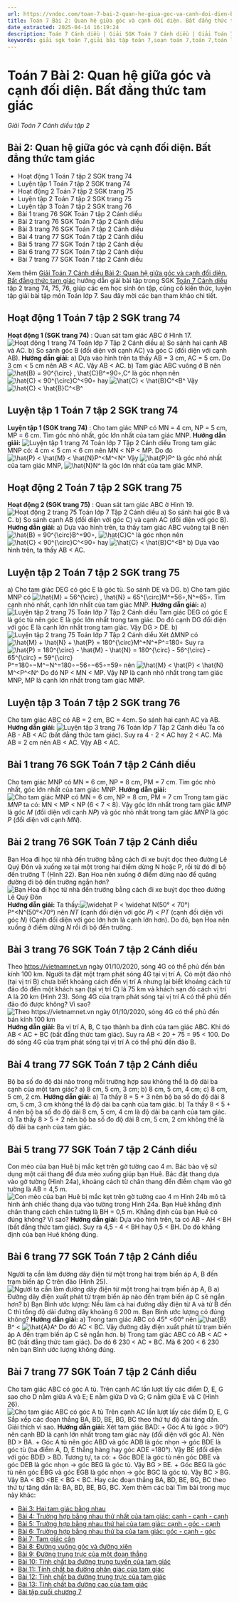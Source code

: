 ```yaml
---
url: https://vndoc.com/toan-7-bai-2-quan-he-giua-goc-va-canh-doi-dien-bat-dang-thuc-tam-giac-286729
title: Toán 7 Bài 2: Quan hệ giữa góc và cạnh đối diện. Bất đẳng thức tam giác - Giải Toán 7 Cánh diều tập 2 - VnDoc.com
date_extracted: 2025-04-14 16:19:24
description: Toán 7 Cánh diều | Giải SGK Toán 7 Cánh diều | Giải Toán 7 Cánh diều| Giải bài tập Toán 7 Bài 2: Quan hệ giữa góc và cạnh đối diện. Bất đẳng thức tam giác bao gồm lời giải chi tiết cho từng bài tập trong SGK Toán 7 tập 2 Cánh diều, mời các bạn tham khảo.
keywords: giải sgk toán 7,giải bài tập toán 7,soạn toán 7,toán 7,toán lớp 7,giải toán 7,sgk toán 7,toan 7,giai toan 7,toán 7 tập 1,toán lớp 7 tập 2,bài tập toán lớp 7,giải bài tập toán lớp 7,sgk toán 7 tập 2,toán 7 cánh diều,giải toán 7 cánh diều,giải toán 7 cánh diều Bài 2 Quan hệ giữa góc và cạnh đối diện Bất đẳng thức tam giác,Toán 7 cánh diều Bài 2,Giải Toán 7 bài 2,Bài 2 Quan hệ giữa góc và cạnh đối diện Bất đẳng thức tam giác,Quan hệ giữa góc và cạnh đối diện Bất đẳng thức tam giác
---
```


# Toán 7 Bài 2: Quan hệ giữa góc và cạnh đối diện. Bất đẳng thức tam giác
 _Giải Toán 7 Cánh diều tập 2_
## Bài 2: Quan hệ giữa góc và cạnh đối diện. Bất đẳng thức tam giác
  * Hoạt động 1 Toán 7 tập 2 SGK trang 74
  * Luyện tập 1 Toán 7 tập 2 SGK trang 74
  * Hoạt động 2 Toán 7 tập 2 SGK trang 75
  * Luyện tập 2 Toán 7 tập 2 SGK trang 75
  * Luyện tập 3 Toán 7 tập 2 SGK trang 76
  * Bài 1 trang 76 SGK Toán 7 tập 2 Cánh diều 
  * Bài 2 trang 76 SGK Toán 7 tập 2 Cánh diều 
  * Bài 3 trang 76 SGK Toán 7 tập 2 Cánh diều 
  * Bài 4 trang 77 SGK Toán 7 tập 2 Cánh diều
  * Bài 5 trang 77 SGK Toán 7 tập 2 Cánh diều 
  * Bài 6 trang 77 SGK Toán 7 tập 2 Cánh diều 
  * Bài 7 trang 77 SGK Toán 7 tập 2 Cánh diều 

Xem thêm
[Giải Toán 7 Cánh diều Bài 2: Quan hệ giữa góc và cạnh đối diện. Bất đẳng thức tam giác](<https://vndoc.com/toan-7-bai-2-quan-he-giua-goc-va-canh-doi-dien-bat-dang-thuc-tam-giac-286729>) hướng dẫn giải bài tập trong SGK [Toán 7 Cánh diều](<https://vndoc.com/toan-7-canh-dieu>) tập 2 trang 74, 75, 76, giúp các em học sinh ôn tập, củng cố kiến thức, luyện tập giải bài tập môn Toán lớp 7. Sau đây mời các bạn tham khảo chi tiết.
## Hoạt động 1 Toán 7 tập 2 SGK trang 74
**Hoạt động 1 \(SGK trang 74\)** : Quan sát tam giác ABC ở Hình 17.
![Hoạt động 1 trang 74 Toán lớp 7 Tập 2 Cánh diều](https://i.vdoc.vn/data/image/2025/01/10/toan-7-hoat-dong-1-trang-74-cd.png)
a\) So sánh hai cạnh AB và AC.
b\) So sánh góc B \(đối diện với cạnh AC\) và góc C \(đối diện với cạnh AB\).
**Hướng dẫn giải:**
a\) Dựa vào hình trên ta thấy AB = 3 cm, AC = 5 cm.
Do 3 cm < 5 cm nên AB < AC.
Vậy AB < AC.
b\) Tam giác ABC vuông ở B nên ![\\hat{B} = 90^{\\circ} , \\hat{C}](https://i.vdoc.vn/data/image/blank.png)B^=90∘,C^ là góc nhọn nên ![\\hat{C} < 90^{\\circ}](https://i.vdoc.vn/data/image/blank.png)C^<90∘ hay ![\\hat{C} < \\hat{B}](https://i.vdoc.vn/data/image/blank.png)C^<B^
Vậy ![\\hat{C} < \\hat{B}](https://i.vdoc.vn/data/image/blank.png)C^<B^
## Luyện tập 1 Toán 7 tập 2 SGK trang 74
**Luyện tập 1 \(SGK trang 74\)** : Cho tam giác MNP có MN = 4 cm, NP = 5 cm, MP = 6 cm. Tìm góc nhỏ nhất, góc lớn nhất của tam giác MNP.
**Hướng dẫn giải:**
![Luyện tập 1 trang 74 Toán lớp 7 Tập 2 Cánh diều](https://i.vdoc.vn/data/image/2025/01/10/toan-7-luyen-tap-1-trang-74-cd.png)
Trong tam giác MNP có: 4 cm < 5 cm < 6 cm nên MN < NP < MP.
Do đó ![\\hat{P} < \\hat{M} < \\hat{N}](https://i.vdoc.vn/data/image/blank.png)P^<M^<N^
Vậy ![\\hat{P}](https://i.vdoc.vn/data/image/blank.png)P^ là góc nhỏ nhất của tam giác MNP, ![\\hat{N}](https://i.vdoc.vn/data/image/blank.png)N^ là góc lớn nhất của tam giác MNP.
## Hoạt động 2 Toán 7 tập 2 SGK trang 75
**Hoạt động 2 \(SGK trang 75\)** : Quan sát tam giác ABC ở Hình 19.
![Hoạt động 2 trang 75 Toán lớp 7 Tập 2 Cánh diều ](https://i.vdoc.vn/data/image/2025/01/10/toan-7-hoat-dong-2-trang-75-cd.png)
a\) So sánh hai góc B và C.
b\) So sánh cạnh AB \(đối diện với góc C\) và cạnh AC \(đối diện với góc B\).
**Hướng dẫn giải:**
a\) Dựa vào hình trên, ta thấy tam giác ABC vuông tại B nên ![\\hat{B} = 90^{\\circ}](https://i.vdoc.vn/data/image/blank.png)B^=90∘, ![\\hat{C}](https://i.vdoc.vn/data/image/blank.png)C^ là góc nhọn nên ![\\hat{C} < 90^{\\circ}](https://i.vdoc.vn/data/image/blank.png)C^<90∘ hay ![\\hat{C} < \\hat{B}](https://i.vdoc.vn/data/image/blank.png)C^<B^
b\) Dựa vào hình trên, ta thấy AB < AC.
## Luyện tập 2 Toán 7 tập 2 SGK trang 75
a\) Cho tam giác DEG có góc E là góc tù. So sánh DE và DG.
b\) Cho tam giác MNP có ![\\hat{M} = 56^{\\circ} , \\hat{N} = 65^{\\circ}](https://i.vdoc.vn/data/image/blank.png)M^=56∘,N^=65∘. Tìm cạnh nhỏ nhất, cạnh lớn nhất của tam giác MNP.
**Hướng dẫn giải:**
a\)
![Luyện tập 2 trang 75 Toán lớp 7 Tập 2 Cánh diều](https://i.vdoc.vn/data/image/2025/01/10/toan-7-luyen-tap-2-trang-75-cd-1.png)
Tam giác DEG có góc E là góc tù nên góc E là góc lớn nhất trong tam giác.
Do đó cạnh DG đối diện với góc E là cạnh lớn nhất trong tam giác.
Vậy DG > DE.
b\)
![Luyện tập 2 trang 75 Toán lớp 7 Tập 2 Cánh diều](https://i.vdoc.vn/data/image/2025/01/10/toan-7-luyen-tap-2-trang-75-cd.png)
Xét ∆MNP có ![\\hat{M} + \\hat{N} + \\hat{P} = 180^{\\circ}](https://i.vdoc.vn/data/image/blank.png)M^+N^+P^=180∘
Suy ra ![\\hat{P} = 180^{\\circ} - \\hat{M} - \\hat{N} = 180^{\\circ} - 56^{\\circ} - 65^{\\circ} = 59^{\\circ}](https://i.vdoc.vn/data/image/blank.png)P^=180∘−M^−N^=180∘−56∘−65∘=59∘ nên ![\\hat{M} < \\hat{P} < \\hat{N}](https://i.vdoc.vn/data/image/blank.png)M^<P^<N^
Do đó NP < MN < MP.
Vậy NP là cạnh nhỏ nhất trong tam giác MNP, MP là cạnh lớn nhất trong tam giác MNP.
## Luyện tập 3 Toán 7 tập 2 SGK trang 76
Cho tam giác ABC có AB = 2 cm, BC = 4cm. So sánh hai cạnh AC và AB.
**Hướng dẫn giải:**
![Luyện tập 3 trang 76 Toán lớp 7 Tập 2 Cánh diều](https://i.vdoc.vn/data/image/2025/01/10/toan-7-luyen-tap-3-trang-76-cd.png)
Ta có AB - AB < AC \(bất đẳng thức tam giác\).
Suy ra 4 - 2 < AC hay 2 < AC.
Mà AB = 2 cm nên AB < AC.
Vậy AB < AC.
## **Bài 1 trang 76 SGK Toán 7 tập 2 Cánh diều**
Cho tam giác MNP có MN = 6 cm, NP = 8 cm, PM = 7 cm. Tìm góc nhỏ nhất, góc lớn nhất của tam giác MNP.
**Hướng dẫn giải:**
![Cho tam giác MNP có MN = 6 cm, NP = 8 cm, PM = 7 cm](https://i.vdoc.vn/data/image/2023/01/09/bai-1-trang-76-toan-lop-7-tap-2.png)
Trong tam giác _MNP_ ta có: MN < MP < NP \(6 < 7 < 8\).
Vậy góc lớn nhất trong tam giác _MNP_ là góc _M_ \(đối diện với cạnh _NP_\) và góc nhỏ nhất trong tam giác _MNP_ là góc _P_ \(đối diện với cạnh _MN_\).
## **Bài 2 trang 76 SGK Toán 7 tập 2 Cánh diều**
Bạn Hoa đi học từ nhà đến trường bằng cách đi xe buýt dọc theo đường Lê Quý Đôn và xuống xe tại một trong hai điểm dừng N hoặc P, rồi từ đó đi bộ đến trường T \(Hình 22\). Bạn Hoa nên xuống ở điểm dừng nào để quãng đường đi bộ đến trường ngắn hơn?
![Bạn Hoa đi học từ nhà đến trường bằng cách đi xe buýt dọc theo đường Lê Quý Đôn](https://i.vdoc.vn/data/image/2023/01/09/bai-2-trang-76-toan-lop-7-tap-2.png)
**Hướng dẫn giải:**
Ta thấy:![\\widehat P < \\widehat N\(50° < 70°\)](https://i.vdoc.vn/data/image/blank.png)P^<N^\(50°<70°\) nên _NT_ \(cạnh đối diện với góc _P_\) < _PT_ \(cạnh đối diện với góc _N_\) \(Cạnh đối diện với góc lớn hơn là cạnh lớn hơn\).
Do đó, bạn Hoa nên xuống ở điểm dừng _N_ rồi đi bộ đến trường.
## **Bài 3 trang 76 SGK Toán 7 tập 2 Cánh diều**
Theo https://vietnamnet.vn ngày 01/10/2020, sóng 4G có thể phủ đến bán kính 100 km. Người ta đặt một trạm phát sóng 4G tại vị trí A. Có một đảo nhỏ \(tại vị trí B\) chưa biết khoảng cách đến vị trí A nhưng lại biết khoảng cách từ đảo đó đến một khách sạn \(tại vị trí C\) là 75 km và khách sạn đó cách vị trí A là 20 km \(Hình 23\). Sóng 4G của trạm phát sóng tại vị trí A có thể phủ đến đảo đó được không? Vì sao?
![Theo https://vietnamnet.vn ngày 01/10/2020, sóng 4G có thể phủ đến bán kính 100 km](https://i.vdoc.vn/data/image/2023/01/09/bai-3-trang-76-toan-lop-7-tap-2.png)
**Hướng dẫn giải:**
Ba vị trí A, B, C tạo thành ba đỉnh của tam giác ABC.
Khi đó AB < AC + BC \(bất đẳng thức tam giác\).
Suy ra AB < 20 + 75 = 95 < 100.
Do đó sóng 4G của trạm phát sóng tại vị trí A có thể phủ đến đảo B.
## **Bài 4 trang 77 SGK Toán 7 tập 2 Cánh diều**
Bộ ba số đo độ dài nào trong mỗi trường hợp sau không thể là độ dài ba cạnh của một tam giác?
a\) 8 cm, 5 cm, 3 cm;
b\) 8 cm, 5 cm, 4 cm;
c\) 8 cm, 5 cm, 2 cm.
**Hướng dẫn giải:**
a\) Ta thấy 8 = 5 + 3 nên bộ ba số đo độ dài 8 cm, 5 cm, 3 cm không thể là độ dài ba cạnh của tam giác.
b\) Ta thấy 8 < 5 + 4 nên bộ ba số đo độ dài 8 cm, 5 cm, 4 cm là độ dài ba cạnh của tam giác.
c\) Ta thấy 8 > 5 + 2 nên bộ ba số đo độ dài 8 cm, 5 cm, 2 cm không thể là độ dài ba cạnh của tam giác.
## **Bài 5 trang 77 SGK Toán 7 tập 2 Cánh diều**
Con mèo của bạn Huê bị mắc kẹt trên gờ tường cao 4 m. Bác bảo vệ sử dụng một cái thang để đưa mèo xuống giúp bạn Huê. Bác đặt thang dựa vào gờ tường \(Hình 24a\), khoảng cách từ chân thang đến điểm chạm vào gờ tường là AB = 4,5 m.
![Con mèo của bạn Huê bị mắc kẹt trên gờ tường cao 4 m](https://i.vdoc.vn/data/image/2023/01/09/bai-5-trang-77-toan-lop-7-tap-2.png)
Hình 24b mô tả hình ảnh chiếc thang dựa vào tường trong Hình 24a. Bạn Huê khẳng định chân thang cách chân tường là BH = 0,5 m. Khẳng định của bạn Huê có đúng không? Vì sao?
**Hướng dẫn giải:**
Dựa vào hình trên, ta có AB - AH < BH \(bất đẳng thức tam giác\).
Suy ra 4,5 - 4 < BH hay 0,5 < BH.
Do đó khẳng định của bạn Huê không đúng.
## **Bài 6 trang 77 SGK Toán 7 tập 2 Cánh diều**
Người ta cần làm đường dây điện từ một trong hai trạm biến áp A, B đến trạm biến áp C trên đảo \(Hình 25\).
![Người ta cần làm đường dây điện từ một trong hai trạm biến áp A, B](https://i.vdoc.vn/data/image/2023/01/09/bai-6-trang-77-toan-lop-7-tap-2.png)
a\) Đường dây điện xuất phát từ trạm biến áp nào đến trạm biến áp C sẽ ngắn hơn?
b\) Bạn Bình ước lượng: Nếu làm cả hai đường dây điện từ A và từ B đến C thì tổng độ dài đường dây khoảng 6 200 m. Bạn Bình ước lượng có đúng không?
**Hướng dẫn giải:**
a\) Trong tam giác ABC có 45° <60° nên ![\\hat{B}](https://i.vdoc.vn/data/image/blank.png)B^ < ![\\hat{A}](https://i.vdoc.vn/data/image/blank.png)A^
Do đó AC < BC.
Vậy đường dây điện xuất phát từ trạm biến áp A đến trạm biến áp C sẽ ngắn hơn.
b\) Trong tam giác ABC có AB < AC + BC \(bất đẳng thức tam giác\).
Do đó 6 230 < AC + BC.
Mà 6 200 < 6 230 nên bạn Bình ước lượng không đúng.
## **Bài 7 trang 77 SGK Toán 7 tập 2 Cánh diều**
Cho tam giác ABC có góc A tù. Trên cạnh AC lần lượt lấy các điểm D, E, G sao cho D nằm giữa A và E; E nằm giữa D và G; G nằm giữa E và C \(Hình 26\).
![Cho tam giác ABC có góc A tù Trên cạnh AC lần lượt lấy các điểm D, E, G](https://i.vdoc.vn/data/image/2023/01/09/bai-7-trang-77-toan-lop-7-tap-2.png)
Sắp xếp các đoạn thẳng BA, BD, BE, BG, BC theo thứ tự độ dài tăng dần. Giải thích vì sao.
**Hướng dẫn giải:**
Xét tam giác BAD:
\+ Góc A tù \(góc > 90°\) nên cạnh BD là cạnh lớn nhất trong tam giác này \(đối diện với góc A\).
Nên BD > BA.
\+ Góc A tù nên góc ABD và góc ADB là góc nhọn → góc BDE là góc tù \(ba điểm A, D, E thẳng hàng hay góc ADE =180°\). Vậy BE \(đối diện với góc BDE\) > BD.
Tương tự, ta có:
\+ Góc BDE là góc tù nên góc DBE và góc DEB là góc nhọn → góc BEG là góc tù. Vậy BG > BE.
\+ Góc BEG là góc tù nên góc EBG và góc EGB là góc nhọn → góc BGC là góc tù. Vậy BC > BG.
Vậy BA < BD <BE < BG < BC.
Hay các đoạn thẳng BA, BD, BE, BG, BC theo thứ tự tăng dần là: BA, BD, BE, BG, BC.
Xem thêm các bài Tìm bài trong mục này khác:
  * [Bài 3: Hai tam giác bằng nhau](</giai-bai-tap-sgk-toan-lop-7-bai-2-hai-tam-giac-bang-nhau-149808>)
  * [Bài 4: Trường hợp bằng nhau thứ nhất của tam giác: cạnh - cạnh - cạnh](</toan-7-bai-4-truong-hop-bang-nhau-thu-nhat-cua-tam-giac-canh-canh-canh-287216>)
  * [Bài 5: Trường hợp bằng nhau thứ hai của tam giác: cạnh - góc - cạnh](</toan-7-canh-dieu-bai-5-truong-hop-bang-nhau-thu-hai-cua-tam-giac-canh-goc-canh-320290>)
  * [Bài 6: Trường hợp bằng nhau thứ ba của tam giác: góc - cạnh - góc](</toan-7-canh-dieu-bai-6-truong-hop-bang-nhau-thu-ba-cua-tam-giac-goc-canh-goc-320287>)
  * [Bài 7: Tam giác cân](</toan-7-canh-dieu-bai-7-tam-giac-can-320293>)
  * [Bài 8: Đường vuông góc và đường xiên](</toan-7-bai-8-duong-vuong-goc-va-duong-xien-286939>)
  * [Bài 9: Đường trung trực của một đoạn thẳng](</toan-7-bai-9-duong-trung-truc-cua-mot-doan-thang-286940>)
  * [Bài 10: Tính chất ba đường trung tuyến của tam giác](</toan-7-bai-10-tinh-chat-ba-duong-trung-tuyen-cua-tam-giac-286979>)
  * [Bài 11: Tính chất ba đường phân giác của tam giác](</toan-7-bai-11-tinh-chat-ba-duong-phan-giac-cua-tam-giac-286980>)
  * [Bài 12: Tính chất ba đường trung trực của tam giác](</toan-7-bai-12-tinh-chat-ba-duong-trung-truc-cua-tam-giac-286986>)
  * [Bài 13: Tính chất ba đường cao của tam giác](</toan-7-bai-13-tinh-chat-ba-duong-cao-cua-tam-giac-286993>)
  * [Bài tập cuối chương 7](</toan-7-canh-dieu-bai-tap-cuoi-chuong-7-320284>)

